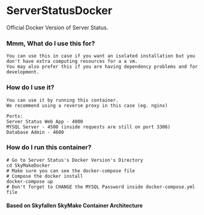 # ServerStatusDocker
 Official Docker Version of Server Status.

### Mmm, What do I use this for?

```
You can use this in case if you want an isolated installation but you don't have extra computing resources for a a vm.
You may also prefer this if you are having dependency problems and for development.
```

### How do I use it?

```
You can use it by running this container.
We recommend using a reverse proxy in this case (eg. nginx)

Ports:
Server Status Web App - 4000
MYSQL Server - 4500 (inside requests are still on port 3306)
Database Admin - 4600
```



### How do I run this container?

```shell
# Go to Server Status's Docker Version's Directory
cd SkyMakeDocker
# Make sure you can see the docker-compose file
# Compose the docker install
docker-compose up
# Don't forget to CHANGE the MYSQL Password inside docker-compose.yml file
```

#### Based on Skyfallen SkyMake Container Architecture

